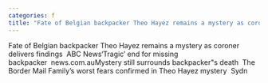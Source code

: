 ```yaml
---
categories: f
title: "Fate of Belgian backpacker Theo Hayez remains a mystery as coroner delivers findings  ABC News"
---
```

Fate of Belgian backpacker Theo Hayez remains a mystery as coroner delivers findings&nbsp;&nbsp;ABC News‘Tragic’ end for missing backpacker&nbsp;&nbsp;news.com.auMystery still surrounds backpacker"s death&nbsp;&nbsp;The Border Mail Family’s worst fears confirmed in Theo Hayez mystery&nbsp;&nbsp;Sydn